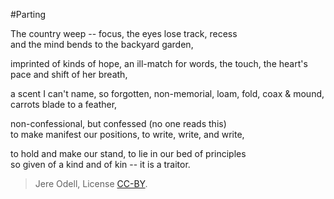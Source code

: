 #Parting

The country weep -- focus, the eyes lose track, recess  
and the mind bends to the backyard garden,  

imprinted of kinds of hope, an ill-match for words,
the touch, the heart's pace and shift of her breath,  

a scent I can't name, so forgotten, non-memorial,
loam, fold, coax & mound, carrots blade to a feather,  

non-confessional, but confessed (no one reads this)  
to make manifest our positions, to write, write, and write,  

to hold and make our stand, to lie in our bed of principles  
so given of a kind and of kin -- it is a traitor.  

>Jere Odell, License [CC-BY](https://creativecommons.org/licenses/by/4.0/).
